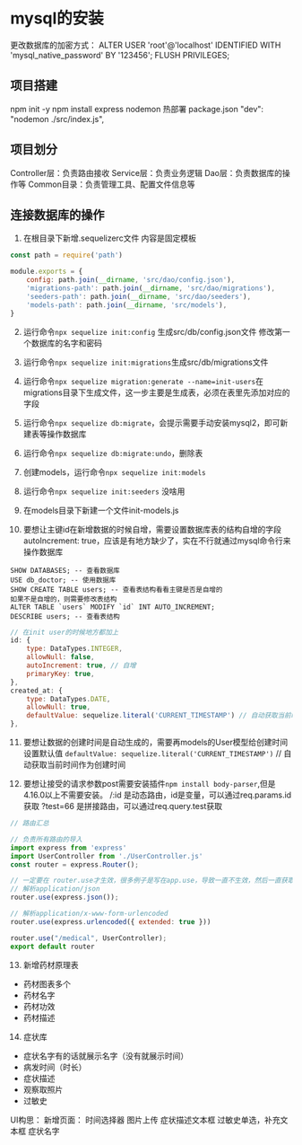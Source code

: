# mysql的安装
更改数据库的加密方式：
ALTER USER 'root'@'localhost' IDENTIFIED WITH 'mysql_native_password' BY '123456';
FLUSH PRIVILEGES;

## 项目搭建
npm init -y
npm install express
nodemon 热部署
package.json
"dev": "nodemon ./src/index.js",

## 项目划分

Controller层：负责路由接收
Service层：负责业务逻辑
Dao层：负责数据库的操作等
Common目录：负责管理工具、配置文件信息等


## 连接数据库的操作

1. 在根目录下新增.sequelizerc文件
内容是固定模板
```js
const path = require('path')

module.exports = {
    config: path.join(__dirname, 'src/dao/config.json'),
    'migrations-path': path.join(__dirname, 'src/dao/migrations'),
    'seeders-path': path.join(__dirname, 'src/dao/seeders'),
    'models-path': path.join(__dirname, 'src/models'),
}
```

2. 运行命令`npx sequelize init:config` 生成src/db/config.json文件
修改第一个数据库的名字和密码

3. 运行命令`npx sequelize init:migrations`生成src/db/migrations文件

4. 运行命令`npx sequelize migration:generate --name=init-users`在migrations目录下生成文件，这一步主要是生成表，必须在表里先添加对应的字段

5. 运行命令`npx sequelize db:migrate`，会提示需要手动安装mysql2，即可新建表等操作数据库

6. 运行命令`npx sequelize db:migrate:undo`，删除表

7. 创建models，运行命令`npx sequelize init:models`

8. 运行命令`npx sequelize init:seeders` 没啥用

9. 在models目录下新建一个文件init-models.js

10. 要想让主键id在新增数据的时候自增，需要设置数据库表的结构自增的字段autoIncrement: true，应该是有地方缺少了，实在不行就通过mysql命令行来操作数据库

```mysql
SHOW DATABASES; -- 查看数据库
USE db_doctor; -- 使用数据库
SHOW CREATE TABLE users; -- 查看表结构看看主键是否是自增的
如果不是自增的，则需要修改表结构
ALTER TABLE `users` MODIFY `id` INT AUTO_INCREMENT;
DESCRIBE users; -- 查看表结构
```
```js
// 在init user的时候地方都加上
id: {
    type: DataTypes.INTEGER,
    allowNull: false,
    autoIncrement: true, // 自增
    primaryKey: true,
},
created_at: {
    type: DataTypes.DATE,
    allowNull: true,
    defaultValue: sequelize.literal('CURRENT_TIMESTAMP') // 自动获取当前时间作为创建时间
},
```

11. 要想让数据的创建时间是自动生成的，需要再models的User模型给创建时间设置默认值
`defaultValue: sequelize.literal('CURRENT_TIMESTAMP')` // 自动获取当前时间作为创建时间

12. 要想让接受的请求参数post需要安装插件`npm install body-parser`,但是4.16.0以上不需要安装。
/:id 是动态路由，id是变量，可以通过req.params.id获取
?test=66 是拼接路由，可以通过req.query.test获取
```js
// 路由汇总

// 负责所有路由的导入
import express from 'express'
import UserController from './UserController.js'
const router = express.Router();

// 一定要在 router.use才生效，很多例子是写在app.use，导致一直不生效，然后一直获取不到req.body
// 解析application/json
router.use(express.json());

// 解析application/x-www-form-urlencoded
router.use(express.urlencoded({ extended: true }))

router.use("/medical", UserController);
export default router

```

13. 新增药材原理表
+ 药材图表多个
+ 药材名字
+ 药材功效
+ 药材描述

14. 症状库
+ 症状名字有的话就展示名字（没有就展示时间）
+ 病发时间（时长）
+ 症状描述
+ 观察取照片
+ 过敏史

UI构思：
新增页面：
时间选择器
图片上传
症状描述文本框
过敏史单选，补充文本框
症状名字
